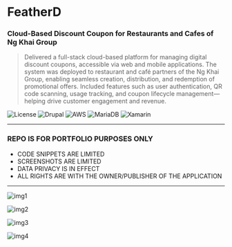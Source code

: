 # FeatherD
### Cloud-Based Discount Coupon for Restaurants and Cafes of Ng Khai Group
> Delivered a full-stack cloud-based platform for managing digital
            discount coupons, accessible via web and mobile applications. The
            system was deployed to restaurant and café partners of the Ng Khai
            Group, enabling seamless creation, distribution, and redemption of
            promotional offers. Included features such as user authentication,
            QR code scanning, usage tracking, and coupon lifecycle
            management—helping drive customer engagement and revenue.

![License](https://img.shields.io/badge/license-Apache--2.0-red.svg)
![Drupal](https://img.shields.io/badge/Drupal-7-blue)
![AWS](https://img.shields.io/badge/Amazon-AWS-8A2BE2)
![MariaDB](https://img.shields.io/badge/MariaDB-10.2-C8102E)
![Xamarin](https://img.shields.io/badge/Xamarin-Forms-gold)

---

### REPO IS FOR PORTFOLIO PURPOSES ONLY
- CODE SNIPPETS ARE LIMITED
- SCREENSHOTS ARE LIMITED
- DATA PRIVACY IS IN EFFECT
- ALL RIGHTS ARE WITH THE OWNER/PUBLISHER OF THE APPLICATION

---

![img1](https://github.com/polljii/rafipay/blob/main/rafipay1.png)

![img2](https://github.com/polljii/rafipay/blob/main/rafipay2.png)

![img3](https://github.com/polljii/rafipay/blob/main/rafipay3.png)

![img4](https://github.com/polljii/rafipay/blob/main/rafipay4.png)
